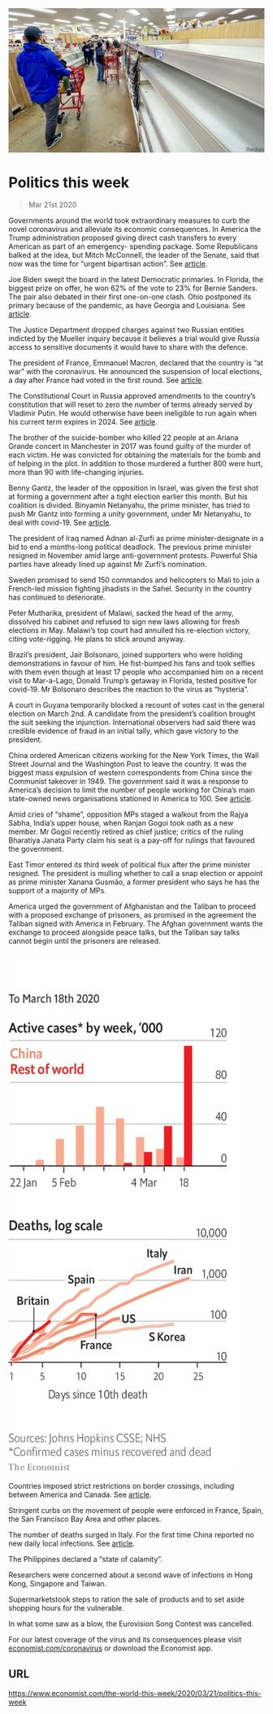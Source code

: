 ![](./images/20200321_WWP001.jpg)

# Politics this week

> Mar 21st 2020

Governments around the world took extraordinary measures to curb the novel coronavirus and alleviate its economic consequences. In America the Trump administration proposed giving direct cash transfers to every American as part of an emergency- spending package. Some Republicans balked at the idea, but Mitch McConnell, the leader of the Senate, said that now was the time for “urgent bipartisan action”. See [article](https://www.economist.com//leaders/2020/03/19/paying-to-stop-the-pandemic).

Joe Biden swept the board in the latest Democratic primaries. In Florida, the biggest prize on offer, he won 62% of the vote to 23% for Bernie Sanders. The pair also debated in their first one-on-one clash. Ohio postponed its primary because of the pandemic, as have Georgia and Louisiana. See [article](https://www.economist.com//united-states/2020/03/19/joe-biden-builds-an-insurmountable-lead).

The Justice Department dropped charges against two Russian entities indicted by the Mueller inquiry because it believes a trial would give Russia access to sensitive documents it would have to share with the defence.

The president of France, Emmanuel Macron, declared that the country is “at war” with the coronavirus. He announced the suspension of local elections, a day after France had voted in the first round. See [article](https://www.economist.com//europe/2020/03/19/france-suspends-local-elections-because-of-covid-19).

The Constitutional Court in Russia approved amendments to the country’s constitution that will reset to zero the number of terms already served by Vladimir Putin. He would otherwise have been ineligible to run again when his current term expires in 2024. See [article](https://www.economist.com//europe/2020/03/21/some-russians-are-resisting-putins-power-grab).

The brother of the suicide-bomber who killed 22 people at an Ariana Grande concert in Manchester in 2017 was found guilty of the murder of each victim. He was convicted for obtaining the materials for the bomb and of helping in the plot. In addition to those murdered a further 800 were hurt, more than 90 with life-changing injuries.

Benny Gantz, the leader of the opposition in Israel, was given the first shot at forming a government after a tight election earlier this month. But his coalition is divided. Binyamin Netanyahu, the prime minister, has tried to push Mr Gantz into forming a unity government, under Mr Netanyahu, to deal with covid-19. See [article](https://www.economist.com//middle-east-and-africa/2020/03/19/binyamin-netanyahu-vows-to-protect-israel-from-the-virus).

The president of Iraq named Adnan al-Zurfi as prime minister-designate in a bid to end a months-long political deadlock. The previous prime minister resigned in November amid large anti-government protests. Powerful Shia parties have already lined up against Mr Zurfi’s nomination.

Sweden promised to send 150 commandos and helicopters to Mali to join a French-led mission fighting jihadists in the Sahel. Security in the country has continued to deteriorate.

Peter Mutharika, president of Malawi, sacked the head of the army, dissolved his cabinet and refused to sign new laws allowing for fresh elections in May. Malawi’s top court had annulled his re-election victory, citing vote-rigging. He plans to stick around anyway.

Brazil’s president, Jair Bolsonaro, joined supporters who were holding demonstrations in favour of him. He fist-bumped his fans and took selfies with them even though at least 17 people who accompanied him on a recent visit to Mar-a-Lago, Donald Trump’s getaway in Florida, tested positive for covid-19. Mr Bolsonaro describes the reaction to the virus as “hysteria”.

A court in Guyana temporarily blocked a recount of votes cast in the general election on March 2nd. A candidate from the president’s coalition brought the suit seeking the injunction. International observers had said there was credible evidence of fraud in an initial tally, which gave victory to the president.

China ordered American citizens working for the New York Times, the Wall Street Journal and the Washington Post to leave the country. It was the biggest mass expulsion of western correspondents from China since the Communist takeover in 1949. The government said it was a response to America’s decision to limit the number of people working for China’s main state-owned news organisations stationed in America to 100. See [article](https://www.economist.com//leaders/2020/03/21/expelling-journalists-is-no-way-to-fight-a-pandemic).

Amid cries of “shame”, opposition MPs staged a walkout from the Rajya Sabha, India’s upper house, when Ranjan Gogoi took oath as a new member. Mr Gogoi recently retired as chief justice; critics of the ruling Bharatiya Janata Party claim his seat is a pay-off for rulings that favoured the government.

East Timor entered its third week of political flux after the prime minister resigned. The president is mulling whether to call a snap election or appoint as prime minister Xanana Gusmão, a former president who says he has the support of a majority of MPs.

America urged the government of Afghanistan and the Taliban to proceed with a proposed exchange of prisoners, as promised in the agreement the Taliban signed with America in February. The Afghan government wants the exchange to proceed alongside peace talks, but the Taliban say talks cannot begin until the prisoners are released.

![](./images/20200321_WWC002.png)

Countries imposed strict restrictions on border crossings, including between America and Canada. See [article](https://www.economist.com//briefing/2020/03/19/in-europe-and-around-the-world-governments-are-getting-tougher).

Stringent curbs on the movement of people were enforced in France, Spain, the San Francisco Bay Area and other places.

The number of deaths surged in Italy. For the first time China reported no new daily local infections. See [article](https://www.economist.com//europe/2020/03/19/italy-is-overtaking-china-as-the-country-worst-hit-by-covid-19).

The Philippines declared a “state of calamity”.

Researchers were concerned about a second wave of infections in Hong Kong, Singapore and Taiwan.

Supermarketstook steps to ration the sale of products and to set aside shopping hours for the vulnerable.

In what some saw as a blow, the Eurovision Song Contest was cancelled.

For our latest coverage of the virus and its consequences please visit [economist.com/coronavirus](https://www.economist.com/http://economist.com/coronavirus) or download the Economist app.

## URL

https://www.economist.com/the-world-this-week/2020/03/21/politics-this-week
